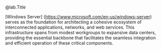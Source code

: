 @lab.Title

[Windows Server] (https://www.microsoft.com/en-us/windows-server) serves as the foundation for architecting a cohesive ecosystem of interconnected applications, networks, and web services. This infrastructure spans from modest workgroups to expansive data centers, providing the essential backbone that facilitates the seamless integration and efficient operation of these critical components.
